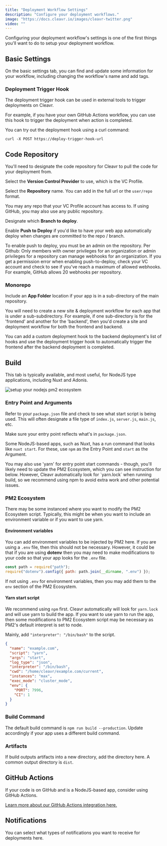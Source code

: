 ```yaml
---
title: "Deployment Workflow Settings"
description: "Configure your deployment workflows."
image: "https://docs.cleavr.io/images/cleavr-twitter.png"
video: ""
---
```


Configuring your deployment workflow's settings is one of the first things you'll want to do to setup your deployment workflow.

## Basic Settings

On the basic settings tab, you can find and update some information for your workflow, including changing the workflow's name and add tags.

### Deployment Trigger Hook

The deployment trigger hook can be used in external tools to trigger deployments on Cleavr.

For example, if you have your own GitHub Actions workflow, you can use this hook to trigger the deployment when action is completed.

You can try out the deployment hook using a curl command:

```
curl -X POST https://deploy-trigger-hook-url
```

## Code Repository

You'll need to designate the code repository for Cleavr to pull the code for your deployment from.

Select the **Version Control Provider** to use, which is the VC Profile.

Select the **Repository** name. You can add in the full url or the `user/repo` format.

<base-info>
You may any repo that your VC Profile account has access to. If using GitHub, you may also use any public repository. 
</base-info>

Designate which **Branch to deploy**.

Enable **Push to Deploy** if you'd like to have your web app automatically deploy when changes are committed to the repo / branch.

<base-alert>
To enable push to deploy, you must be an admin on the repository. Per Github: Only members with owner privileges for an organization or admin privileges for a repository can manage webhooks for an organization. If you get a permission error when enabling push-to-deploy, check your VC account and check to see if you've reach a maximum of allowed webhooks. For example, GitHub allows 20 webhooks per repository. 
</base-alert>

### Monorepo

<you-tube video="DKoW5lGykko"></you-tube>

Include an **App Folder** location if your app is in a sub-directory of the main repository.

You will need to create a new site & deployment workflow for each app that is under a sub-subdirectory. For example, if one sub-directory is for the 'frontend' and another for the 'backend', then you'd create a site and deployment workflow for both the frontend and backend.

<base-info>
You can add a custom deployment hook to the backend deployment's list of hooks and use the deployment trigger hook to automatically trigger the frontend after the backend deployment is completed. 
</base-info>

## Build

This tab is typically available, and most useful, for NodeJS type applications, including Nuxt and Adonis.

![setup your nodejs pm2 ecosystem](/images/deployment/cleavr-pm2-ecosystem.png)

### Entry Point and Arguments

Refer to your `package.json` file and check to see what start script is being used. This will often designate a file type of `index.js`, `server.js`, `main.js`, etc.

Make sure your entry point reflects what's in `package.json`.

Some NodeJS-based apps, such as Nuxt, has a run command that looks like `nuxt start`. For these, use `npm` as the Entry Point and `start` as the Argument.

<base-alert>
You may also use 'yarn' for entry point start commands - though, you'll likely need to update the PM2 Ecosystem, which
you can see instruction for below. However, Cleavr automatically look for `yarn.lock` when running build, so we recommend using npm to avoid extra
work and other potential issues. 
</base-alert>

### PM2 Ecosystem

There may be some instanced where you want to modify the PM2 Ecosystem script. Typically, this might be
when you want to include an environment variable or if you want to use yarn.

#### Environment variables

You can add environment variables to be injected by PM2 here. If you are using a `.env` file, then this should not be necessary. However,
it could be that if you are using **dotenv** then you may need to make modifications to your code so that your app looks for the `.env` file.

```javascript
const path = require("path");
require("dotenv").config({ path: path.join(__dirname, ".env") });
```

If not using `.env` for environment variables, then you may add them to the `env` section of the PM2 Ecosystem.

#### Yarn start script

We recommend using `npm` first. Cleavr automatically will look for `yarn.lock` and will use yarn to build the app. If you want to use
yarn to run the app, then some modifications to PM2 Ecosystem script may be necessary as PM2's default interpret is set to node.

Mainly, add `"interpreter": "/bin/bash"` to the script.

```json
{
  "name": "example.com",
  "script": "yarn",
  "args": "start",
  "log_type": "json",
  "interpreter": "/bin/bash",
  "cwd": "/home/cleavr/example.com/current",
  "instances": "max",
  "exec_mode": "cluster_mode",
  "env": {
    "PORT": 7996,
    "CI": 1
  }
}
```

### Build Command

The default build command is `npm run build --production`. Update accordingly if your app uses a different build command.

### Artifacts

If build outputs artifacts into a new directory, add the directory here. A common output directory is `dist`.

## GitHub Actions

If your code is on GitHub and is a NodeJS-based app, consider using GitHub Actions.

[Learn more about our GitHub Actions integration here.](/github-actions)

## Notifications

You can select what types of notifications you want to receive for deployments here.
